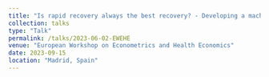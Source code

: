 ```yaml
---
title: "Is rapid recovery always the best recovery? - Developing a machine learning approach for optimal assignment rules under capacity constraints for knee replacement patients"
collection: talks
type: "Talk"
permalink: /talks/2023-06-02-EWEHE
venue: "European Workshop on Econometrics and Health Economics"
date: 2023-09-15
location: "Madrid, Spain"
---
```


